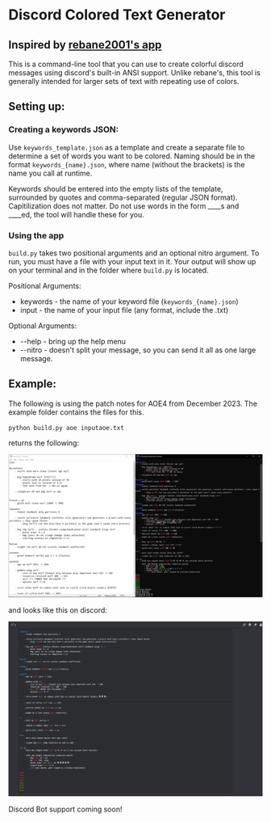 # Discord Colored Text Generator
## Inspired by [rebane2001's app](https://rebane2001.com/discord-colored-text-generator/)

This is a command-line tool that you can use to create colorful discord messages using discord's built-in ANSI support.
Unlike rebane's, this tool is generally intended for larger sets of text with repeating use of colors. 

## Setting up:
### Creating a keywords JSON:
Use `keywords_template.json` as a template and create a separate file to determine a set of words you want to be colored. Naming should be in the format `keywords_{name}.json`, where name (without the brackets) is the name you call at runtime.

Keywords should be entered into the empty lists of the template, surrounded by quotes and comma-separated (regular JSON format). Capitilization does not matter. Do not use words in the form \_\_\_\_s and \_\_\_\_ed, the tool will handle these for you.

### Using the app
`build.py` takes two positional arguments and an optional nitro argument. To run, you must have a file with your input text in it. Your output will show up on your terminal and in the folder where `build.py` is located.

Positional Arguments:
* keywords - the name of your keyword file (`keywords_{name}.json`)
* input - the name of your input file (any format, include the .txt)

Optional Arguments:
* --help - bring up the help menu
* --nitro - doesn't split your message, so you can send it all as one large message.


## Example:
The following is using the patch notes for AOE4 from December 2023. The example folder contains the files for this.

```
python build.py aoe inputaoe.txt
```

returns the following:

![example](/Examples/example.png)

and looks like this on discord:

![discord](/Examples/discord.png)

Discord Bot support coming soon!